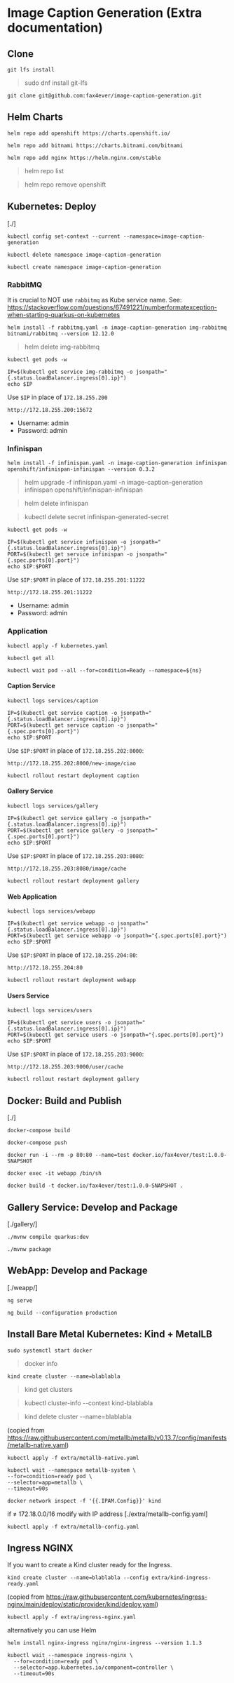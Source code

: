 # Image Caption Generation (Extra documentation)

## Clone

``` shell
git lfs install
```

> sudo dnf install git-lfs

``` shell
git clone git@github.com:fax4ever/image-caption-generation.git
```

## Helm Charts

```
helm repo add openshift https://charts.openshift.io/
```

```
helm repo add bitnami https://charts.bitnami.com/bitnami
```

```
helm repo add nginx https://helm.nginx.com/stable
```

> helm repo list

> helm repo remove openshift

## Kubernetes: Deploy

[./]

``` shell
kubectl config set-context --current --namespace=image-caption-generation
```

``` shell
kubectl delete namespace image-caption-generation
```

``` shell
kubectl create namespace image-caption-generation
```

### RabbitMQ

It is crucial to NOT use `rabbitmq` as Kube service name. 
See: https://stackoverflow.com/questions/67491221/numberformatexception-when-starting-quarkus-on-kubernetes

``` shell
helm install -f rabbitmq.yaml -n image-caption-generation img-rabbitmq bitnami/rabbitmq --version 12.12.0
```

> helm delete img-rabbitmq

``` shell
kubectl get pods -w
```

``` shell
IP=$(kubectl get service img-rabbitmq -o jsonpath="{.status.loadBalancer.ingress[0].ip}")
echo $IP
```

Use `$IP` in place of `172.18.255.200`
``` shell
http://172.18.255.200:15672
```
* Username: admin
* Password: admin

### Infinispan

``` shell
helm install -f infinispan.yaml -n image-caption-generation infinispan openshift/infinispan-infinispan --version 0.3.2
```

> helm upgrade -f infinispan.yaml -n image-caption-generation infinispan openshift/infinispan-infinispan
 
> helm delete infinispan
 
> kubectl delete secret infinispan-generated-secret

``` shell
kubectl get pods -w
```

``` shell
IP=$(kubectl get service infinispan -o jsonpath="{.status.loadBalancer.ingress[0].ip}")
PORT=$(kubectl get service infinispan -o jsonpath="{.spec.ports[0].port}")
echo $IP:$PORT
```

Use `$IP:$PORT` in place of `172.18.255.201:11222`
``` shell
http://172.18.255.201:11222
```
* Username: admin
* Password: admin

### Application

``` shell
kubectl apply -f kubernetes.yaml
```

``` shell
kubectl get all
```

``` shell
kubectl wait pod --all --for=condition=Ready --namespace=${ns}
```

#### Caption Service

``` shell
kubectl logs services/caption 
```

``` shell
IP=$(kubectl get service caption -o jsonpath="{.status.loadBalancer.ingress[0].ip}")
PORT=$(kubectl get service caption -o jsonpath="{.spec.ports[0].port}")
echo $IP:$PORT
```

Use `$IP:$PORT` in place of `172.18.255.202:8000`:
``` web
http://172.18.255.202:8000/new-image/ciao
```

```
kubectl rollout restart deployment caption
```

#### Gallery Service

``` shell
kubectl logs services/gallery 
```

``` shell
IP=$(kubectl get service gallery -o jsonpath="{.status.loadBalancer.ingress[0].ip}")
PORT=$(kubectl get service gallery -o jsonpath="{.spec.ports[0].port}")
echo $IP:$PORT
```

Use `$IP:$PORT` in place of `172.18.255.203:8080`:
``` web
http://172.18.255.203:8080/image/cache
```

```
kubectl rollout restart deployment gallery
```

#### Web Application

``` shell
kubectl logs services/webapp 
```

``` shell
IP=$(kubectl get service webapp -o jsonpath="{.status.loadBalancer.ingress[0].ip}")
PORT=$(kubectl get service webapp -o jsonpath="{.spec.ports[0].port}")
echo $IP:$PORT
```

Use `$IP:$PORT` in place of `172.18.255.204:80`:
``` web
http://172.18.255.204:80
```

```
kubectl rollout restart deployment webapp
```

#### Users Service

``` shell
kubectl logs services/users 
```

``` shell
IP=$(kubectl get service users -o jsonpath="{.status.loadBalancer.ingress[0].ip}")
PORT=$(kubectl get service users -o jsonpath="{.spec.ports[0].port}")
echo $IP:$PORT
```

Use `$IP:$PORT` in place of `172.18.255.203:9000`:
``` web
http://172.18.255.203:9000/user/cache
```

```
kubectl rollout restart deployment gallery
```

## Docker: Build and Publish

[./]

``` shell
docker-compose build
```

``` shell
docker-compose push
```

``` shell
docker run -i --rm -p 80:80 --name=test docker.io/fax4ever/test:1.0.0-SNAPSHOT
```

``` shell
docker exec -it webapp /bin/sh
```

``` shell
docker build -t docker.io/fax4ever/test:1.0.0-SNAPSHOT .
```

## Gallery Service: Develop and Package

[./gallery/]

``` shell
./mvnw compile quarkus:dev
```

``` shell
./mvnw package
```

## WebApp: Develop and Package

[./weapp/]

``` shell
ng serve
```

``` shell
ng build --configuration production
```

## Install Bare Metal Kubernetes: Kind + MetalLB

``` shell
sudo systemctl start docker
```

> docker info

``` shell
kind create cluster --name=blablabla
```

> kind get clusters

> kubectl cluster-info --context kind-blablabla

> kind delete cluster --name=blablabla

(copied from https://raw.githubusercontent.com/metallb/metallb/v0.13.7/config/manifests/metallb-native.yaml)
``` shell
kubectl apply -f extra/metallb-native.yaml
```

``` shell
kubectl wait --namespace metallb-system \
--for=condition=ready pod \
--selector=app=metallb \
--timeout=90s
```

``` shell
docker network inspect -f '{{.IPAM.Config}}' kind
```

if ≠ 172.18.0.0/16
  modify with IP address [./extra/metallb-config.yaml]
```
kubectl apply -f extra/metallb-config.yaml
```

## Ingress NGINX

If you want to create a Kind cluster ready for the Ingress.

``` shell
kind create cluster --name=blablabla --config extra/kind-ingress-ready.yaml
```

(copied from  https://raw.githubusercontent.com/kubernetes/ingress-nginx/main/deploy/static/provider/kind/deploy.yaml)
``` shell
kubectl apply -f extra/ingress-nginx.yaml
```

alternatively you can use Helm
``` shell
helm install nginx-ingress nginx/nginx-ingress --version 1.1.3
```

``` shell
kubectl wait --namespace ingress-nginx \
  --for=condition=ready pod \
  --selector=app.kubernetes.io/component=controller \
  --timeout=90s
```